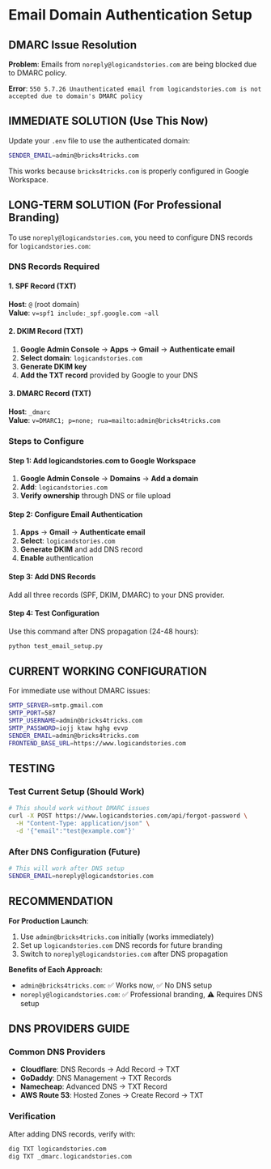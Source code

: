 # Email Domain Authentication Setup

## DMARC Issue Resolution

**Problem**: Emails from `noreply@logicandstories.com` are being blocked due to DMARC policy.

**Error**: `550 5.7.26 Unauthenticated email from logicandstories.com is not accepted due to domain's DMARC policy`

## IMMEDIATE SOLUTION (Use This Now)

Update your `.env` file to use the authenticated domain:
```bash
SENDER_EMAIL=admin@bricks4tricks.com
```

This works because `bricks4tricks.com` is properly configured in Google Workspace.

## LONG-TERM SOLUTION (For Professional Branding)

To use `noreply@logicandstories.com`, you need to configure DNS records for `logicandstories.com`:

### DNS Records Required

#### 1. SPF Record (TXT)
**Host**: `@` (root domain)  
**Value**: `v=spf1 include:_spf.google.com ~all`

#### 2. DKIM Record (TXT)
1. **Google Admin Console** → **Apps** → **Gmail** → **Authenticate email**
2. **Select domain**: `logicandstories.com`
3. **Generate DKIM key**
4. **Add the TXT record** provided by Google to your DNS

#### 3. DMARC Record (TXT)
**Host**: `_dmarc`  
**Value**: `v=DMARC1; p=none; rua=mailto:admin@bricks4tricks.com`

### Steps to Configure

#### Step 1: Add logicandstories.com to Google Workspace
1. **Google Admin Console** → **Domains** → **Add a domain**
2. **Add**: `logicandstories.com`
3. **Verify ownership** through DNS or file upload

#### Step 2: Configure Email Authentication
1. **Apps** → **Gmail** → **Authenticate email**
2. **Select**: `logicandstories.com`
3. **Generate DKIM** and add DNS record
4. **Enable** authentication

#### Step 3: Add DNS Records
Add all three records (SPF, DKIM, DMARC) to your DNS provider.

#### Step 4: Test Configuration
Use this command after DNS propagation (24-48 hours):
```bash
python test_email_setup.py
```

## CURRENT WORKING CONFIGURATION

For immediate use without DMARC issues:

```bash
SMTP_SERVER=smtp.gmail.com
SMTP_PORT=587
SMTP_USERNAME=admin@bricks4tricks.com
SMTP_PASSWORD=iojj ktaw hghg evvp
SENDER_EMAIL=admin@bricks4tricks.com
FRONTEND_BASE_URL=https://www.logicandstories.com
```

## TESTING

### Test Current Setup (Should Work)
```bash
# This should work without DMARC issues
curl -X POST https://www.logicandstories.com/api/forgot-password \
  -H "Content-Type: application/json" \
  -d '{"email":"test@example.com"}'
```

### After DNS Configuration (Future)
```bash
# This will work after DNS setup
SENDER_EMAIL=noreply@logicandstories.com
```

## RECOMMENDATION

**For Production Launch**: 
1. Use `admin@bricks4tricks.com` initially (works immediately)
2. Set up `logicandstories.com` DNS records for future branding
3. Switch to `noreply@logicandstories.com` after DNS propagation

**Benefits of Each Approach**:
- `admin@bricks4tricks.com`: ✅ Works now, ✅ No DNS setup
- `noreply@logicandstories.com`: ✅ Professional branding, ⚠️ Requires DNS setup

## DNS PROVIDERS GUIDE

### Common DNS Providers
- **Cloudflare**: DNS Records → Add Record → TXT
- **GoDaddy**: DNS Management → TXT Records
- **Namecheap**: Advanced DNS → TXT Record
- **AWS Route 53**: Hosted Zones → Create Record → TXT

### Verification
After adding DNS records, verify with:
```bash
dig TXT logicandstories.com
dig TXT _dmarc.logicandstories.com
```